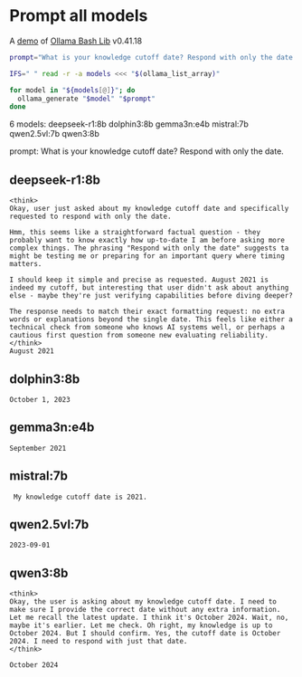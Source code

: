 # Prompt all models

A [demo](../README.md#demos) of [Ollama Bash Lib](https://github.com/attogram/ollama-bash-lib) v0.41.18

```bash
prompt="What is your knowledge cutoff date? Respond with only the date."

IFS=" " read -r -a models <<< "$(ollama_list_array)"

for model in "${models[@]}"; do
  ollama_generate "$model" "$prompt"
done
```
6 models: deepseek-r1:8b dolphin3:8b gemma3n:e4b mistral:7b qwen2.5vl:7b qwen3:8b

prompt: What is your knowledge cutoff date? Respond with only the date.

## deepseek-r1:8b
```
<think>
Okay, user just asked about my knowledge cutoff date and specifically requested to respond with only the date. 

Hmm, this seems like a straightforward factual question - they probably want to know exactly how up-to-date I am before asking more complex things. The phrasing "Respond with only the date" suggests ta might be testing me or preparing for an important query where timing matters.

I should keep it simple and precise as requested. August 2021 is indeed my cutoff, but interesting that user didn't ask about anything else - maybe they're just verifying capabilities before diving deeper? 

The response needs to match their exact formatting request: no extra words or explanations beyond the single date. This feels like either a technical check from someone who knows AI systems well, or perhaps a cautious first question from someone new evaluating reliability.
</think>
August 2021
```

## dolphin3:8b
```
October 1, 2023
```

## gemma3n:e4b
```
September 2021

```

## mistral:7b
```
 My knowledge cutoff date is 2021.
```

## qwen2.5vl:7b
```
2023-09-01
```

## qwen3:8b
```
<think>
Okay, the user is asking about my knowledge cutoff date. I need to make sure I provide the correct date without any extra information. Let me recall the latest update. I think it's October 2024. Wait, no, maybe it's earlier. Let me check. Oh right, my knowledge is up to October 2024. But I should confirm. Yes, the cutoff date is October 2024. I need to respond with just that date.
</think>

October 2024
```
